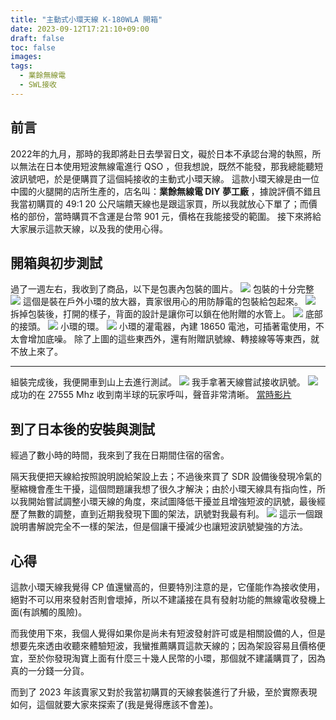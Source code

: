 ```yaml
---
title: "主動式小環天線 K-180WLA 開箱"
date: 2023-09-12T17:21:10+09:00
draft: false
toc: false
images:
tags:
  - 業餘無線電
  - SWL接收
---
```

## 前言
2022年的九月，那時的我即將赴日去學習日文，礙於日本不承認台灣的執照，所以無法在日本使用短波無線電進行 QSO ，但我想說，既然不能發，那我總能聽短波訊號吧，於是便購買了這個純接收的主動式小環天線。
這款小環天線是由一位中國的火腿開的店所生產的，店名叫：**業餘無線電 DIY 夢工廠** ，據說評價不錯且我當初購買的 49:1 20 公尺端饋天線也是跟這家買，所以我就放心下單了；而價格的部份，當時購買不含運是台幣 901 元，價格在我能接受的範圍。
接下來將給大家展示這款天線，以及我的使用心得。
## 開箱與初步測試
過了一週左右，我收到了商品，以下是包裹內包裝的圖片。
![](https://hackmd.io/_uploads/r1ViUYaCh.jpg)
包裝的十分完整
![](https://hackmd.io/_uploads/BJNoLKTRn.jpg)
這個是裝在戶外小環的放大器，賣家很用心的用防靜電的包裝給包起來。
![](https://hackmd.io/_uploads/r1Nj8Y602.jpg)
拆掉包裝後，打開的樣子，背面的設計是讓你可以鎖在他附贈的水管上。
![](https://hackmd.io/_uploads/BJ4o8KpCh.jpg)
底部的接頭。
![](https://hackmd.io/_uploads/SJNjIt602.jpg)
小環的環。
![](https://hackmd.io/_uploads/ByZ0KcTRh.jpg)
小環的灌電器，內建 18650 電池，可插著電使用，不太會增加底噪。
除了上圖的這些東西外，還有附贈訊號線、轉接線等等東西，就不放上來了。
***
組裝完成後，我便開車到山上去進行測試。
![](https://i.imgur.com/UDl8gBf.jpg)
我手拿著天線嘗試接收訊號。
![](https://i.imgur.com/m3rZXUF.jpg)
成功的在 27555 Mhz 收到南半球的玩家呼叫，聲音非常清晰。
[當時影片](https://youtube.com/shorts/LahsruKGfkw?si=tOmW77vEy6K0ejVf)
## 到了日本後的安裝與測試
經過了數小時的時間，我來到了我在日期間住宿的宿舍。

隔天我便把天線給按照說明說給架設上去；不過後來買了 SDR 設備後發現冷氣的壓縮機會產生干擾，這個問題讓我想了很久才解決；由於小環天線具有指向性，所以我開始嘗試調整小環天線的角度，來試圖降低干擾並且增強短波的訊號，最後經歷了無數的調整，直到近期我發現下圖的架法，訊號對我最有利。
![](https://hackmd.io/_uploads/rkg9M55aC3.jpg)
這示一個跟說明書解說完全不一樣的架法，但是個讓干擾減少也讓短波訊號變強的方法。

## 心得
這款小環天線我覺得 CP 值還蠻高的，但要特別注意的是，它僅能作為接收使用，絕對不可以用來發射否則會壞掉，所以不建議接在具有發射功能的無線電收發機上面(有誤觸的風險)。

而我使用下來，我個人覺得如果你是尚未有短波發射許可或是相關設備的人，但是想要先來透由收聽來體驗短波，我蠻推薦購買這款天線的；因為架設容易且價格便宜，至於你發現淘寶上面有什麼三十幾人民幣的小環，那個就不建議購買了，因為真的一分錢一分貨。

而到了 2023 年該賣家又對於我當初購買的天線套裝進行了升級，至於實際表現如何，這個就要大家來探索了(我是覺得應該不會差)。